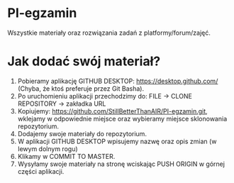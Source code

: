 ﻿# PI-egzamin
Wszystkie materiały oraz rozwiązania zadań z platformy/forum/zajęć.
# Jak dodać swój materiał?
1. Pobieramy aplikację GITHUB DESKTOP: https://desktop.github.com/ (Chyba, że ktoś preferuje przez Git Basha).
2. Po uruchomieniu aplikacji przechodzimy do: FILE -> CLONE REPOSITORY -> zakładka URL
3. Kopiujemy: https://github.com/StillBetterThanAIR/PI-egzamin.git, wklejamy w odpowiednie miejsce oraz wybieramy miejsce sklonowania repozytorium. 
4. Dodajemy swoje materiały do repozytorium.
5. W aplikacji GITHUB DESKTOP wpisujemy nazwę oraz opis zmian (w lewym dolnym rogu)
6. Klikamy w COMMIT TO MASTER.
7. Wysyłamy swoje materiały na stronę wciskając PUSH ORIGIN w górnej części aplikacji.
